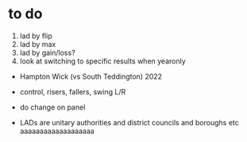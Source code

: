 # to do
1. lad by flip
2. lad by max
3. lad by gain/loss?
4. look at switching to specific results when yearonly


- Hampton Wick (vs South Teddington) 2022

- control, risers, fallers, swing L/R
- do change on panel

- LADs are unitary authorities and district councils and boroughs etc aaaaaaaaaaaaaaaaaaa
